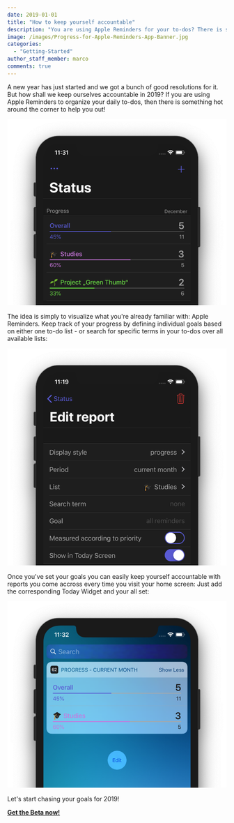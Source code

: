 ```yaml
---
date: 2019-01-01
title: "How to keep yourself accountable"
description: "You are using Apple Reminders for your to-dos? There is something to help you out!"
image: /images/Progress-for-Apple-Reminders-App-Banner.jpg
categories:
  - "Getting-Started"
author_staff_member: marco
comments: true
---
```


A new year has just started and we got a bunch of good resolutions for it. But how shall we keep ourselves accountable in 2019? If you are using Apple Reminders to organize your daily to-dos,
then there is something hot around the corner to help you out!

![Progress Bar Chart for Apple Reminders](/images/Progress-Bar-Chart-Apple-Reminders.png)

The idea is simply to visualize what you're already familiar with: Apple Reminders. Keep track of your progress by defining individual goals based on either one to-do list - or search for specific terms in your to-dos over all available lists:

![Edit Report for Apple Reminders](/images/Edit-Progress-Report-Apple-Reminders.png)

Once you've set your goals you can easily keep yourself accountable with reports you come accross every time you visit your home screen: Just add the corresponding Today Widget and your all set:

![Progress Bar Chart for Apple Reminders in a Today Widget](/images/Progress-Bar-Chart-Apple-Reminders-Today-Widget.png)

Let's start chasing your goals for 2019!

<p class="cta button">
  <a href="http://beta.progress.rocks" target="_blank">
    <strong>Get the Beta now!</strong>
  </a>
</p>